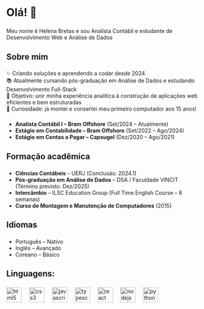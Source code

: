 <h1 align="left">Olá! 👋</h1>

###

<p align="left">Meu nome é Helena Bretas e sou Analísta Contábil e estudante de Desenvolvimento Web e Análise de Dados</p>

###

<h2 align="left">Sobre mim</h2>

###

<p align="left">
✨ Criando soluções e aprendendo a codar desde 2024<br>
📚 Atualmente cursando pós-graduação em Análise de Dados e estudando Desenvolvimento Full-Stack<br>
🎯 Objetivo: unir minha experiência analítica à construção de aplicações web eficientes e bem estruturadas<br>
🎲 Curiosidade: já montei e consertei meu primeiro computador aos 15 anos!
</p>

###

<ul align="left">
  <li><b>Analista Contábil I – Bram Offshore</b> (Set/2024 – Atualmente)</li>
  <li><b>Estágio em Contabilidade – Bram Offshore</b> (Set/2022 – Ago/2024)</li>
  <li><b>Estágio em Contas a Pagar – Capsugel</b> (Dez/2020 – Ago/2021)</li>
</ul>

###

<h2 align="left">Formação acadêmica</h2>

###

<ul align="left">
  <li><b>Ciências Contábeis</b> – UERJ (Conclusão: 2024.1)</li>
  <li><b>Pós-graduação em Análise de Dados</b> – DSA / Faculdade VINCIT (Término previsto: Dez/2025)</li>
  <li><b>Intercâmbio</b> – ILSC Education Group (Full Time English Course – 8 semanas)</li>
  <li><b>Curso de Montagem e Manutenção de Computadores</b> (2015)</li>
</ul>

###

###

<h2 align="left">Idiomas</h2>

###

<ul align="left">
  <li>Português – Nativo</li>
  <li>Inglês – Avançado</li>
  <li>Coreano – Básico</li>
</ul>

###

###

<h2 align="left">Linguagens:</h2>

###

<div align="left">
  <img src="https://cdn.jsdelivr.net/gh/devicons/devicon/icons/html5/html5-original.svg" height="40" alt="html5 logo" />
  <img width="12" />
  <img src="https://cdn.jsdelivr.net/gh/devicons/devicon/icons/css3/css3-original.svg" height="40" alt="css3 logo" />
  <img width="12" />
  <img src="https://cdn.jsdelivr.net/gh/devicons/devicon/icons/javascript/javascript-original.svg" height="40" alt="javascript logo" />
  <img width="12" />
  <img src="https://cdn.jsdelivr.net/gh/devicons/devicon/icons/typescript/typescript-original.svg" height="40" alt="typescript logo" />
  <img width="12" />
  <img src="https://cdn.jsdelivr.net/gh/devicons/devicon/icons/react/react-original.svg" height="40" alt="react logo" />
  <img width="12" />
  <img src="https://cdn.jsdelivr.net/gh/devicons/devicon/icons/nodejs/nodejs-original.svg" height="40" alt="nodejs logo" />
  <img width="12" />
  <img src="https://cdn.jsdelivr.net/gh/devicons/devicon/icons/python/python-original.svg" height="40" alt="python logo" />
  <img width="12" />
  
</div>

###
